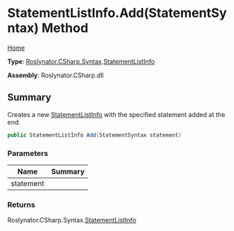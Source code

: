 # StatementListInfo\.Add\(StatementSyntax\) Method

[Home](../../../../../README.md)

**Type**: [Roslynator.CSharp.Syntax](../../README.md)\.[StatementListInfo](../README.md)

**Assembly**: Roslynator\.CSharp\.dll

## Summary

Creates a new [StatementListInfo](../README.md) with the specified statement added at the end\.

```csharp
public StatementListInfo Add(StatementSyntax statement)
```

### Parameters

| Name | Summary |
| ---- | ------- |
| statement | |

### Returns

Roslynator\.CSharp\.Syntax\.[StatementListInfo](../README.md)

